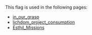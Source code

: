 This flag is used in the following pages:
 - [in_our_grasp](../events/in_our_grasp.md)
 - [lichdom_project_consumption](../events/lichdom_project_consumption.md)
 - [Esthil_Missions](../missions/Esthil_Missions.md)
